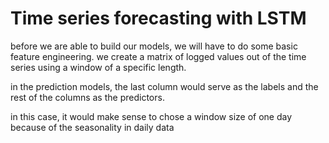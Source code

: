 # Time series forecasting with LSTM 

before we are able to build our models, we will have to do some basic feature engineering. we create a matrix of logged values out of the time series using a window of a specific length. 

in the prediction models, the last column would serve as the labels and the rest of the columns as the predictors.

in this case, it would make sense to chose a window size of one day because of the seasonality in daily data